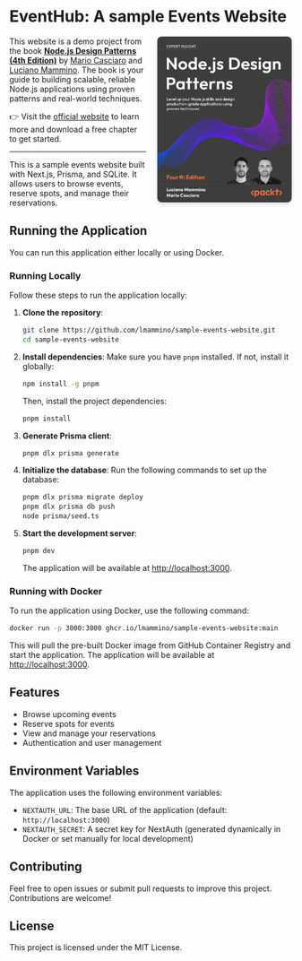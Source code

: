 # EventHub: A sample Events Website

<a href="https://nodejsdesignpatterns.com" target="_blank" rel="noopener noreferrer">
  <img width="240" align="right" src="components/images/nodejs-design-patterns.jpg" alt="Node.js Design Patterns, 4th Edition" style="margin-left: 20px; border-radius: 8px; box-shadow: 0 4px 6px rgba(0, 0, 0, 0.1);">
</a>

This website is a demo project from the book **[Node.js Design Patterns (4th
Edition)](https://nodejsdesignpatterns.com)** by [Mario Casciaro](https://mario.fyi/) and
[Luciano Mammino](https://loige.co/). The book is your guide to building
scalable, reliable Node.js applications using proven patterns and real-world
techniques.

👉 Visit the [official website](https://nodejsdesignpatterns.com) to learn more
and download a free chapter to get started.

---

This is a sample events website built with Next.js, Prisma, and SQLite. It
allows users to browse events, reserve spots, and manage their reservations.

## Running the Application

You can run this application either locally or using Docker.

### Running Locally

Follow these steps to run the application locally:

1. **Clone the repository**:
   ```bash
   git clone https://github.com/lmammino/sample-events-website.git
   cd sample-events-website
   ```

2. **Install dependencies**: Make sure you have `pnpm` installed. If not,
   install it globally:
   ```bash
   npm install -g pnpm
   ```
   Then, install the project dependencies:
   ```bash
   pnpm install
   ```

3. **Generate Prisma client**:
   ```bash
   pnpm dlx prisma generate
   ```

4. **Initialize the database**: Run the following commands to set up the
   database:
   ```bash
   pnpm dlx prisma migrate deploy
   pnpm dlx prisma db push
   node prisma/seed.ts
   ```

5. **Start the development server**:
   ```bash
   pnpm dev
   ```
   The application will be available at
   [http://localhost:3000](http://localhost:3000).

### Running with Docker

To run the application using Docker, use the following command:

```bash
docker run -p 3000:3000 ghcr.io/lmammino/sample-events-website:main
```

This will pull the pre-built Docker image from GitHub Container Registry and
start the application. The application will be available at
[http://localhost:3000](http://localhost:3000).

## Features

- Browse upcoming events
- Reserve spots for events
- View and manage your reservations
- Authentication and user management

## Environment Variables

The application uses the following environment variables:

- `NEXTAUTH_URL`: The base URL of the application (default:
  `http://localhost:3000`)
- `NEXTAUTH_SECRET`: A secret key for NextAuth (generated dynamically in Docker
  or set manually for local development)

## Contributing

Feel free to open issues or submit pull requests to improve this project.
Contributions are welcome!

## License

This project is licensed under the MIT License.
